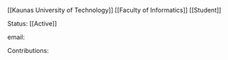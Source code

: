 [[Kaunas University of Technology]]
[[Faculty of Informatics]]
[[Student]]

Status: [[Active]]

email: 

Contributions: